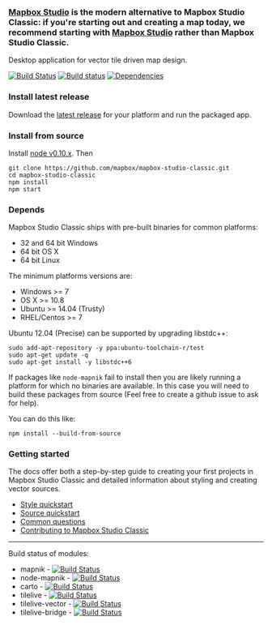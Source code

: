 ### **[Mapbox Studio](https://www.mapbox.com/mapbox-studio/) is the modern alternative to Mapbox Studio Classic**: if you're starting out and creating a map today, we recommend starting with [Mapbox Studio](https://www.mapbox.com/mapbox-studio/) rather than Mapbox Studio Classic.

Desktop application for vector tile driven map design.

[![Build Status](https://secure.travis-ci.org/mapbox/mapbox-studio-classic.svg)](http://travis-ci.org/mapbox/mapbox-studio-classic)
[![Build status](https://ci.appveyor.com/api/projects/status/vmvkol2diegfo7gc?svg=true)](https://ci.appveyor.com/project/Mapbox/mapbox-studio-classic)
[![Dependencies](https://david-dm.org/mapbox/mapbox-studio-classic.svg)](https://david-dm.org/mapbox/mapbox-studio-classic)

### Install latest release

Download the [latest release](https://www.mapbox.com/mapbox-studio-classic/) for your platform and run the packaged app.

### Install from source

Install [node v0.10.x](http://nodejs.org/download/). Then

    git clone https://github.com/mapbox/mapbox-studio-classic.git
    cd mapbox-studio-classic
    npm install
    npm start

### Depends

Mapbox Studio Classic ships with pre-built binaries for common platforms:

  - 32 and 64 bit Windows
  - 64 bit OS X
  - 64 bit Linux

The minimum platforms versions are:

  - Windows >= 7
  - OS X >= 10.8
  - Ubuntu >= 14.04 (Trusty)
  - RHEL/Centos >= 7

Ubuntu 12.04 (Precise) can be supported by upgrading libstdc++:

    sudo add-apt-repository -y ppa:ubuntu-toolchain-r/test
    sudo apt-get update -q
    sudo apt-get install -y libstdc++6

If packages like `node-mapnik` fail to install then you are likely running a platform for which no binaries are available. In this case you will need to build these packages from source (Feel free to create a github issue to ask for help).

You can do this like:


    npm install --build-from-source

### Getting started

The docs offer both a step-by-step guide to creating your first projects in Mapbox Studio Classic and detailed information about styling and creating vector sources.

- [Style quickstart](https://www.mapbox.com/guides/style-quickstart/)
- [Source quickstart](https://www.mapbox.com/guides/source-quickstart/)
- [Common questions](https://www.mapbox.com/guides/common-questions/)
- [Contributing to Mapbox Studio Classic](https://github.com/mapbox/mapbox-studio-classic/blob/mb-pages/CONTRIBUTING.md)

------

Build status of modules:

 - mapnik - [![Build Status](https://secure.travis-ci.org/mapnik/mapnik.png)](http://travis-ci.org/mapnik/mapnik)
 - node-mapnik - [![Build Status](https://secure.travis-ci.org/mapnik/node-mapnik.png)](http://travis-ci.org/mapnik/node-mapnik)
 - carto - [![Build Status](https://secure.travis-ci.org/mapbox/carto.png)](http://travis-ci.org/mapbox/carto)
 - tilelive - [![Build Status](https://secure.travis-ci.org/mapbox/tilelive.png)](http://travis-ci.org/mapbox/tilelive)
 - tilelive-vector - [![Build Status](https://secure.travis-ci.org/mapbox/tilelive-vector.png)](http://travis-ci.org/mapbox/tilelive-vector)
 - tilelive-bridge - [![Build Status](https://secure.travis-ci.org/mapbox/tilelive-bridge.png)](http://travis-ci.org/mapbox/tilelive-bridge)
